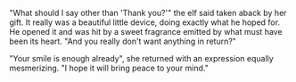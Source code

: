 "What should I say other than 'Thank you?'" the elf said taken aback by her gift.
It really was a beautiful little device, doing exactly what he hoped for.
He opened it and was hit by a sweet fragrance emitted by what must have been its heart.
"And you really don't want anything in return?"

"Your smile is enough already", she returned with an expression equally mesmerizing.
"I hope it will bring peace to your mind."
